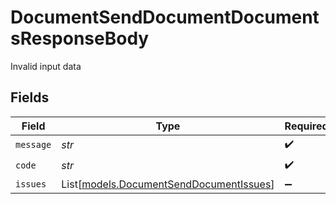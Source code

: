 # DocumentSendDocumentDocumentsResponseBody

Invalid input data


## Fields

| Field                                                                              | Type                                                                               | Required                                                                           | Description                                                                        |
| ---------------------------------------------------------------------------------- | ---------------------------------------------------------------------------------- | ---------------------------------------------------------------------------------- | ---------------------------------------------------------------------------------- |
| `message`                                                                          | *str*                                                                              | :heavy_check_mark:                                                                 | N/A                                                                                |
| `code`                                                                             | *str*                                                                              | :heavy_check_mark:                                                                 | N/A                                                                                |
| `issues`                                                                           | List[[models.DocumentSendDocumentIssues](../models/documentsenddocumentissues.md)] | :heavy_minus_sign:                                                                 | N/A                                                                                |